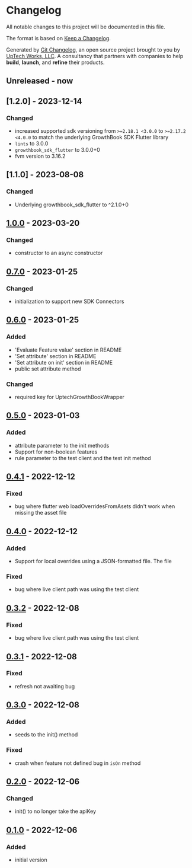# Changelog

All notable changes to this project will be documented in this file.

The format is based on [Keep a Changelog](https://keepachangelog.com/en/1.0.0/).

Generated by [Git Changelog](https://github.com/uptech/git-cl), an open source project brought to you by [UpTech Works, LLC](https://upte.ch). A consultancy that partners with companies to help **build**, **launch**, and **refine** their products.


## Unreleased - now

## [1.2.0] - 2023-12-14
### Changed
- increased supported sdk versioning from `>=2.18.1 <3.0.0` to `>=2.17.2 <4.0.0` to match the underlying GrowthBook SDK Flutter library
- `lints` to 3.0.0
- `growthbook_sdk_flutter` to 3.0.0+0
- fvm version to 3.16.2

## [1.1.0] - 2023-08-08
### Changed
- Underlying growthbook_sdk_flutter to ^2.1.0+0

## [1.0.0] - 2023-03-20

### Changed
- constructor to an async constructor


## [0.7.0] - 2023-01-25

### Changed
- initialization to support new SDK Connectors


## [0.6.0] - 2023-01-25

### Added
- 'Evaluate Feature value' section in README
- 'Set attribute' section in README
- 'Set attribute on init' section in README
- public set attribute method

### Changed
- required key for UptechGrowthBookWrapper


## [0.5.0] - 2023-01-03

### Added
- attribute parameter to the init methods
- Support for non-boolean features
- rule parameter to the test client and the test init method


## [0.4.1] - 2022-12-12

### Fixed
- bug where flutter web loadOverridesFromAsets didn't work when missing the asset file


## [0.4.0] - 2022-12-12

### Added
- Support for local overrides using a JSON-formatted file. The file

### Fixed
- bug where live client path was using the test client


## [0.3.2] - 2022-12-08

### Fixed
- bug where live client path was using the test client


## [0.3.1] - 2022-12-08

### Fixed
- refresh not awaiting bug


## [0.3.0] - 2022-12-08

### Added
- seeds to the init() method

### Fixed
- crash when feature not defined bug in `isOn` method


## [0.2.0] - 2022-12-06

### Changed
- init() to no longer take the apiKey


## [0.1.0] - 2022-12-06

### Added
- initial version

[1.0.0]: https://github.com/uptech/uptech-growthbook-sdk-flutter/compare/d429712...ff8aa43
[0.7.0]: https://github.com/uptech/uptech-growthbook-sdk-flutter/compare/9b17772...d429712
[0.6.0]: https://github.com/uptech/uptech-growthbook-sdk-flutter/compare/e079f97...9b17772
[0.5.0]: https://github.com/uptech/uptech-growthbook-sdk-flutter/compare/b761b03...e079f97
[0.4.1]: https://github.com/uptech/uptech-growthbook-sdk-flutter/compare/b919d38...b761b03
[0.4.0]: https://github.com/uptech/uptech-growthbook-sdk-flutter/compare/4954976...b919d38
[0.3.2]: https://github.com/uptech/uptech-growthbook-sdk-flutter/compare/4954976...e1760f4
[0.3.1]: https://github.com/uptech/uptech-growthbook-sdk-flutter/compare/2cb90a3...4954976
[0.3.0]: https://github.com/uptech/uptech-growthbook-sdk-flutter/compare/dead364...2cb90a3
[0.2.0]: https://github.com/uptech/uptech-growthbook-sdk-flutter/compare/fac1dd3...dead364
[0.1.0]: https://github.com/uptech/uptech-growthbook-sdk-flutter/compare/eded841...fac1dd3
